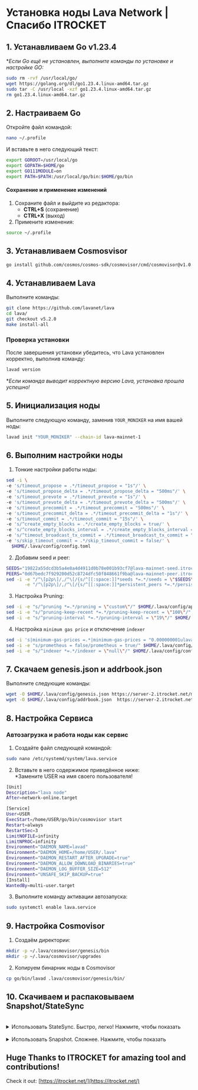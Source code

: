 # Установка ноды Lava Network | Спасибо ITROCKET

  ## 1. Устанавливаем Go v1.23.4

**Если Go ещё не установлен, выполните команды по установке и настройке GO:*

```bash
sudo rm -rvf /usr/local/go/
wget https://golang.org/dl/go1.23.4.linux-amd64.tar.gz
sudo tar -C /usr/local -xzf go1.23.4.linux-amd64.tar.gz
rm go1.23.4.linux-amd64.tar.gz
```

## 2. Настраиваем Go

Откройте файл командой:
```bash
nano ~/.profile
```

И вставьте в него следующий текст:

```bash
export GOROOT=/usr/local/go
export GOPATH=$HOME/go
export GO111MODULE=on
export PATH=$PATH:/usr/local/go/bin:$HOME/go/bin
```

#### Сохранение и применение изменений
1. Сохраните файл и выйдите из редактора:
   - **CTRL+S** (сохранение)
   - **CTRL+X** (выход)
2. Примените изменения:
```bash
source ~/.profile
```

## 3. Устанавливаем Cosmosvisor

```bash
go install github.com/cosmos/cosmos-sdk/cosmovisor/cmd/cosmovisor@v1.0.0
```
## 4. Устанавливаем Lava

Выполните команды:
```bash
git clone https://github.com/lavanet/lava
cd lava/
git checkout v5.2.0
make install-all
```

### Проверка установки
После завершения установки убедитесь, что Lava установлен корректно, выполнив команду:
```bash
lavad version
```
**Если команда выводит корректную версию Lava, установка прошла успешно!*

## 5. Инициализация ноды

Выполните следующую команду, заменив `YOUR_MONIKER` на имя вашей ноды:

```bash
lavad init "YOUR_MONIKER" --chain-id lava-mainnet-1
```

## 6. Выполним настройки ноды

1. Тонкие настройки работы ноды:

```bash
sed -i \
-e 's/timeout_propose = .*/timeout_propose = "1s"/' \
-e 's/timeout_propose_delta = .*/timeout_propose_delta = "500ms"/' \
-e 's/timeout_prevote = .*/timeout_prevote = "1s"/' \
-e 's/timeout_prevote_delta = .*/timeout_prevote_delta = "500ms"/' \
-e 's/timeout_precommit = .*/timeout_precommit = "500ms"/' \
-e 's/timeout_precommit_delta = .*/timeout_precommit_delta = "1s"/' \
-e 's/timeout_commit = .*/timeout_commit = "15s"/' \
-e 's/^create_empty_blocks = .*/create_empty_blocks = true/' \
-e 's/^create_empty_blocks_interval = .*/create_empty_blocks_interval = "15s"/' \
-e 's/^timeout_broadcast_tx_commit = .*/timeout_broadcast_tx_commit = "151s"/' \
-e 's/skip_timeout_commit = .*/skip_timeout_commit = false/' \
  $HOME/.lava/config/config.toml
```

2. Добавим seed и peer:

```bash
SEEDS="19822a55dcd3b5a4e8a4d4911d0b78e001b93cf7@lava-mainnet-seed.itrocket.net:28656"
PEERS="0d67bedc7f929200d52c8724dfc50f848661f9ba@lava-mainnet-peer.itrocket.net:28656,8d28c38d956384510558664f5897a383b7529699@136.243.95.31:29156"
sed -i -e "/^\[p2p\]/,/^\[/{s/^[[:space:]]*seeds *=.*/seeds = \"$SEEDS\"/}" \
       -e "/^\[p2p\]/,/^\[/{s/^[[:space:]]*persistent_peers *=.*/persistent_peers = \"$PEERS\"/}" $HOME/.lava/config/config.toml
```

3. Настройка Pruning:

```bash
sed -i -e "s/^pruning *=.*/pruning = \"custom\"/" $HOME/.lava/config/app.toml 
sed -i -e "s/^pruning-keep-recent *=.*/pruning-keep-recent = \"100\"/" $HOME/.lava/config/app.toml
sed -i -e "s/^pruning-interval *=.*/pruning-interval = \"19\"/" $HOME/.lava/config/app.toml
```

4. Настройка `minimum gas price` и отключение `indexer`

```bash
sed -i 's|minimum-gas-prices =.*|minimum-gas-prices = "0.000000001ulava"|g' $HOME/.lava/config/app.toml
sed -i -e "s/prometheus = false/prometheus = true/" $HOME/.lava/config/config.toml
sed -i -e "s/^indexer *=.*/indexer = \"null\"/" $HOME/.lava/config/config.toml
```

## 7. Скачаем genesis.json и addrbook.json
Выполните следующие команды:

```bash
wget -O $HOME/.lava/config/genesis.json https://server-2.itrocket.net/mainnet/lava/genesis.json
wget -O $HOME/.lava/config/addrbook.json  https://server-2.itrocket.net/mainnet/lava/addrbook.json
```

## 8. Настройка Сервиса

### Автозагрузка и работа ноды как сервис

  1. Создайте файл следующей командой:
```bash
sudo nano /etc/systemd/system/lava.service
```
  2. Вставьте в него содержимое приведённое ниже:</br>
  *Замените USER на имя своего пользователя!

```bash
[Unit]
Description="lava node"
After=network-online.target

[Service]
User=USER
ExecStart=/home/USER/go/bin/cosmovisor start
Restart=always
RestartSec=3
LimitNOFILE=infinity
LimitNPROC=infinity
Environment="DAEMON_NAME=lavad"
Environment="DAEMON_HOME=/home/USER/.lava"
Environment="DAEMON_RESTART_AFTER_UPGRADE=true"
Environment="DAEMON_ALLOW_DOWNLOAD_BINARIES=true"
Environment="DAEMON_LOG_BUFFER_SIZE=512"
Environment="UNSAFE_SKIP_BACKUP=true"
[Install]
WantedBy=multi-user.target
```
  3. Выполните команду активации автозапуска:

```bash
sudo systemctl enable lava.service
```

## 9. Настройка Cosmovisor
  1. Создаём директории:
```bash
mkdir -p ~/.lava/cosmovisor/genesis/bin
mkdir -p ~/.lava/cosmovisor/upgrades
```

  2. Копируем бинарник ноды в Cosmovisor
```bash
cp go/bin/lavad .lava/cosmovisor/genesis/bin/
```

## 10. Скачиваем и распаковываем Snapshot/StateSync
</br>
    
<details>
  <summary>Использовать StateSync. Быстро, легко! Нажмите, чтобы показать</summary>
  Выполните команду:

  ``
  curl https://raw.githubusercontent.com/Dr0ff/Useful-scripts/refs/heads/main/lava_st_sync.sh | bash``
 
 </details>

</br>

 <details>
     <summary>Использовать Snapshot. Сложнее. Нажмите, чтобы показать</summary>
  1. Останавливаем ноду и сохраняем файл ноды

```bash
sudo systemctl stop lavad
cp $HOME/.lava/data/priv_validator_state.json $HOME/.lava/priv_validator_state.json.backup
```

  2. Выполняем команду очистки и сброса ноды

```bash
lavad tendermint unsafe-reset-all --home $HOME/.lava --keep-addr-book
```

  3. Переходим по ссылке:</br>
  !!! КОПИРУЕМ И ВЫПОЛНЯЕМ ТОЛЬКО команду которая начинается с `curl https://....` !!!

```bash
https://itrocket.net/services/mainnet/lava/#snap
```
  
  3. Возвращаем сохранённый файл на место:
```bash
mv $HOME/.lava/priv_validator_state.json.backup $HOME/.lava/data/priv_validator_state.json
```
 
## 11. Запуск и проверка ноды

  1. Делаем пробный запуск ноды:
```bash
lavad start
```
  ***Дождитесь пока начнётся синхронизация или даже пока нода полностью не синхронизируется!*

  2. Запустите ноду и просмотр логов:
```bash
sudo systemctl start lava.service
sudo journalctl -u lava -f --output cat
```
</details>

## Huge Thanks to ITROCKET for amazing tool and contributions!
Check it out: [https://itrocket.net/](https://itrocket.net/)
